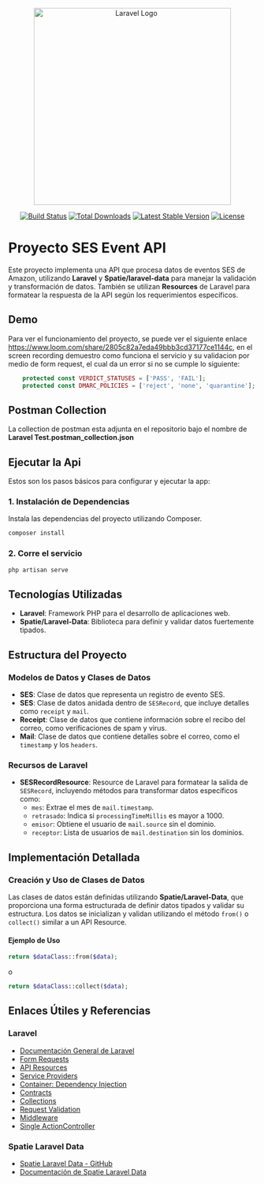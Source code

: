 <p align="center"><a href="https://laravel.com" target="_blank"><img src="https://raw.githubusercontent.com/laravel/art/master/logo-lockup/5%20SVG/2%20CMYK/1%20Full%20Color/laravel-logolockup-cmyk-red.svg" width="400" alt="Laravel Logo"></a></p>

<p align="center">
<a href="https://github.com/laravel/framework/actions"><img src="https://github.com/laravel/framework/workflows/tests/badge.svg" alt="Build Status"></a>
<a href="https://packagist.org/packages/laravel/framework"><img src="https://img.shields.io/packagist/dt/laravel/framework" alt="Total Downloads"></a>
<a href="https://packagist.org/packages/laravel/framework"><img src="https://img.shields.io/packagist/v/laravel/framework" alt="Latest Stable Version"></a>
<a href="https://packagist.org/packages/laravel/framework"><img src="https://img.shields.io/packagist/l/laravel/framework" alt="License"></a>
</p>

# Proyecto SES Event API
Este proyecto implementa una API que procesa datos de eventos SES de Amazon, utilizando **Laravel** y **Spatie/laravel-data** para manejar la validación y transformación de datos. También se utilizan **Resources** de Laravel para formatear la respuesta de la API según los requerimientos específicos.

## Demo
Para ver el funcionamiento del proyecto, se puede ver el siguiente enlace https://www.loom.com/share/2805c82a7eda49bbb3cd37177ce1144c, en el screen recording demuestro como funciona el servicio y su validacion por medio de form request, el cual da un error si no se cumple lo siguiente:
```php
    protected const VERDICT_STATUSES = ['PASS', 'FAIL'];
    protected const DMARC_POLICIES = ['reject', 'none', 'quarantine'];
```

## Postman Collection
La collection de postman esta adjunta en el repositorio bajo el nombre de **Laravel Test.postman_collection.json**

## Ejecutar la Api

Estos son los pasos básicos para configurar y ejecutar la app:

### 1. Instalación de Dependencias

Instala las dependencias del proyecto utilizando Composer.

```bash
composer install
```

### 2. Corre el servicio
```bash
php artisan serve
```

## Tecnologías Utilizadas

- **Laravel**: Framework PHP para el desarrollo de aplicaciones web.
- **Spatie/Laravel-Data**: Biblioteca para definir y validar datos fuertemente tipados.

## Estructura del Proyecto

### Modelos de Datos y Clases de Datos

- **SES**: Clase de datos que representa un registro de evento SES.
- **SES**: Clase de datos anidada dentro de `SESRecord`, que incluye detalles como `receipt` y `mail`.
- **Receipt**: Clase de datos que contiene información sobre el recibo del correo, como verificaciones de spam y virus.
- **Mail**: Clase de datos que contiene detalles sobre el correo, como el `timestamp` y los `headers`.

### Recursos de Laravel

- **SESRecordResource**: Resource de Laravel para formatear la salida de `SESRecord`, incluyendo métodos para transformar datos específicos como:
  - `mes`: Extrae el mes de `mail.timestamp`.
  - `retrasado`: Indica si `processingTimeMillis` es mayor a 1000.
  - `emisor`: Obtiene el usuario de `mail.source` sin el dominio.
  - `receptor`: Lista de usuarios de `mail.destination` sin los dominios.

## Implementación Detallada

### Creación y Uso de Clases de Datos

Las clases de datos están definidas utilizando **Spatie/Laravel-Data**, que proporciona una forma estructurada de definir datos tipados y validar su estructura. Los datos se inicializan y validan utilizando el método `from()` o `collect()` similar a un API Resource.

#### Ejemplo de Uso
```php
return $dataClass::from($data);
```
o
```php
return $dataClass::collect($data);
```

## Enlaces Útiles y Referencias

### Laravel

- [Documentación General de Laravel](https://laravel.com/docs)
- [Form Requests](https://laravel.com/docs/11.x/validation#form-request-validation)
- [API Resources](https://laravel.com/docs/11.x/eloquent-resources)
- [Service Providers](https://laravel.com/docs/11.x/providers)
- [Container: Dependency Injection](https://laravel.com/docs/11.x/container#dependency-injection)
- [Contracts](https://laravel.com/docs/11.x/contracts)
- [Collections](https://laravel.com/docs/11.x/collections)
- [Request Validation](https://laravel.com/docs/11.x/validation)
- [Middleware](https://laravel.com/docs/11.x/middleware)
- [Single ActionController](https://laravel.com/docs/11.x/controllers#single-action-controllers)

### Spatie Laravel Data

- [Spatie Laravel Data - GitHub](https://github.com/spatie/laravel-data)
- [Documentación de Spatie Laravel Data](https://spatie.be/docs/laravel-data/v1/introduction)
